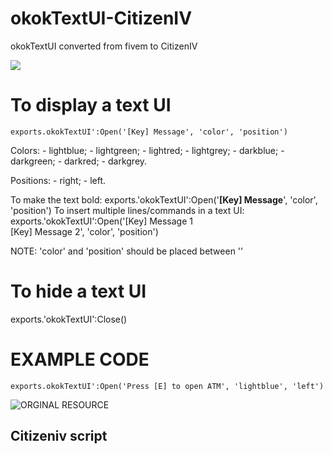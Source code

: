 # okokTextUI-CitizenIV

okokTextUI converted from fivem to CitizenIV

![](https://forum.cfx.re/uploads/default/original/4X/8/2/d/82d5338601c5e65b9b8eb59dadf1ae295a7f3d46.gif)

# To display a text UI

`exports.okokTextUI':Open('[Key] Message', 'color', 'position')`

Colors:
	- lightblue;
	- lightgreen;
	- lightred;
	- lightgrey;
	- darkblue;
	- darkgreen;
	- darkred;
	- darkgrey.

Positions:
	- right;
	- left.

To make the text bold: exports.'okokTextUI':Open('<b>[Key] Message</b>', 'color', 'position')
To insert multiple lines/commands in a text UI: exports.'okokTextUI':Open('[Key] Message 1<br>[Key] Message 2', 'color', 'position')

NOTE: 'color' and 'position' should be placed between ''

# To hide a text UI

exports.'okokTextUI':Close()

# EXAMPLE CODE

`exports.okokTextUI':Open('Press [E] to open ATM', 'lightblue', 'left')`

![ORGINAL RESOURCE](https://forum.cfx.re/t/okoktextui-standalone-paid/4182451)


## Citizeniv script
